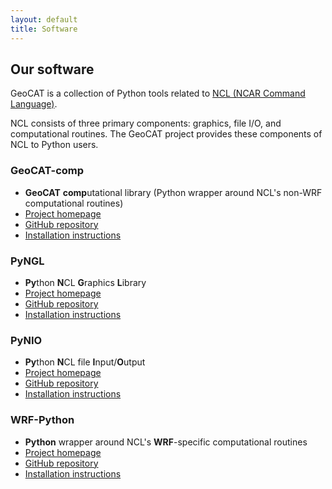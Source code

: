 ```yaml
---
layout: default
title: Software
---
```


## Our software
GeoCAT is a collection of Python tools related to [NCL (NCAR Command Language)](https://ncl.ucar.edu).

NCL consists of three primary components: graphics, file I/O, and computational routines.
The GeoCAT project provides these components of NCL to Python users.

### GeoCAT-comp
* **GeoCAT** **comp**utational library (Python wrapper around NCL's non-WRF computational routines)
* [Project homepage](https://geocat-comp.readthedocs.io/)
* [GitHub repository](https://github.com/NCAR/geocat-comp)
* [Installation instructions](https://geocat-comp.readthedocs.io/en/latest/installation.html)

### PyNGL
* **Py**thon **N**CL **G**raphics **L**ibrary
* [Project homepage](https://www.pyngl.ucar.edu)
* [GitHub repository](https://github.com/NCAR/pyngl)
* [Installation instructions](http://www.pyngl.ucar.edu/Download/)

### PyNIO
* **Py**thon **N**CL file **I**nput/**O**utput
* [Project homepage](https://www.pyngl.ucar.edu/Nio.shtml)
* [GitHub repository](https://github.com/NCAR/pynio)
* [Installation instructions](http://www.pyngl.ucar.edu/Download/)

### WRF-Python
* **Python** wrapper around NCL's **WRF**-specific computational routines
* [Project homepage](https://wrf-python.readthedocs.io/en/latest)
* [GitHub repository](https://github.com/NCAR/wrf-python)
* [Installation instructions](https://wrf-python.readthedocs.io/en/latest/installation.html)

